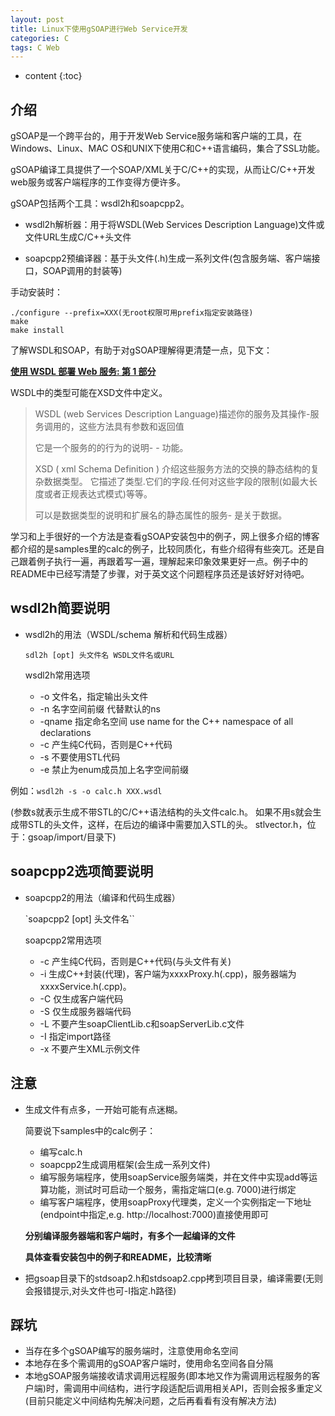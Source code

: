 ```yaml
---
layout: post
title: Linux下使用gSOAP进行Web Service开发
categories: C
tags: C Web
---
```


* content
{:toc}

## 介绍

gSOAP是一个跨平台的，用于开发Web Service服务端和客户端的工具，在Windows、Linux、MAC OS和UNIX下使用C和C++语言编码，集合了SSL功能。

gSOAP编译工具提供了一个SOAP/XML关于C/C++的实现，从而让C/C++开发web服务或客户端程序的工作变得方便许多。

gSOAP包括两个工具：wsdl2h和soapcpp2。

  * wsdl2h解析器：用于将WSDL(Web Services Description Language)文件或文件URL生成C/C++头文件

  * soapcpp2预编译器：基于头文件(.h)生成一系列文件(包含服务端、客户端接口，SOAP调用的封装等)



手动安装时：

```
./configure --prefix=XXX(无root权限可用prefix指定安装路径)
make
make install
```

了解WSDL和SOAP，有助于对gSOAP理解得更清楚一点，见下文：

**[使用 WSDL 部署 Web 服务: 第 1 部分](https://www.ibm.com/developerworks/cn/webservices/ws-intwsdl/part1/)**

WSDL中的类型可能在XSD文件中定义。

>WSDL (web Services Description Language)描述你的服务及其操作-服务调用的，这些方法具有参数和返回值
>
>它是一个服务的的行为的说明- - 功能。
>
>XSD ( xml Schema Definition ) 介绍这些服务方法的交换的静态结构的复杂数据类型。 它描述了类型.它们的字段.任何对这些字段的限制(如最大长度或者正规表达式模式)等等。
>
>可以是数据类型的说明和扩展名的静态属性的服务- 是关于数据。

学习和上手很好的一个方法是查看gSOAP安装包中的例子，网上很多介绍的博客都介绍的是samples里的calc的例子，比较同质化，有些介绍得有些突兀。还是自己跟着例子执行一遍，再跟着写一遍，理解起来印象效果更好一点。例子中的README中已经写清楚了步骤，对于英文这个问题程序员还是该好好对待吧。

## wsdl2h简要说明

* wsdl2h的用法（WSDL/schema 解析和代码生成器）

  `sdl2h [opt] 头文件名 WSDL文件名或URL`

  wsdl2h常用选项

  * -o 文件名，指定输出头文件
  * -n 名字空间前缀 代替默认的ns
  * -qname 指定命名空间 use name for the C++ namespace of all declarations
  * -c 产生纯C代码，否则是C++代码
  * -s 不要使用STL代码
  * -e 禁止为enum成员加上名字空间前缀

例如：`wsdl2h -s -o calc.h XXX.wsdl`

(参数s就表示生成不带STL的C/C++语法结构的头文件calc.h。
如果不用s就会生成带STL的头文件，这样，在后边的编译中需要加入STL的头。
stlvector.h，位于：gsoap/import/目录下)

## soapcpp2选项简要说明

* soapcpp2的用法（编译和代码生成器）

  `soapcpp2 [opt] 头文件名``

  soapcpp2常用选项

  * -c 产生纯C代码，否则是C++代码(与头文件有关)
  * -i 生成C++封装(代理)，客户端为xxxxProxy.h(.cpp)，服务器端为xxxxService.h(.cpp)。
  * -C 仅生成客户端代码
  * -S 仅生成服务器端代码
  * -L 不要产生soapClientLib.c和soapServerLib.c文件
  * -I 指定import路径
  * -x 不要产生XML示例文件

## 注意

  * 生成文件有点多，一开始可能有点迷糊。

    简要说下samples中的calc例子：

    * 编写calc.h
    * soapcpp2生成调用框架(会生成一系列文件)
    * 编写服务端程序，使用soapService服务端类，并在文件中实现add等运算功能，测试时可启动一个服务，需指定端口(e.g. 7000)进行绑定
    * 编写客户端程序，使用soapProxy代理类，定义一个实例指定一下地址(endpoint中指定,e.g. http://localhost:7000)直接使用即可

    **分别编译服务器端和客户端时，有多个一起编译的文件**

    **具体查看安装包中的例子和README，比较清晰**

  * 把gsoap目录下的stdsoap2.h和stdsoap2.cpp拷到项目目录，编译需要(无则会报错提示,对头文件也可-I指定.h路径)

## 踩坑

  * 当存在多个gSOAP编写的服务端时，注意使用命名空间
  * 本地存在多个需调用的gSOAP客户端时，使用命名空间各自分隔
  * 本地gSOAP服务端接收请求调用远程服务(即本地又作为需调用远程服务的客户端)时，需调用中间结构，进行字段适配后调用相关API，否则会报多重定义(目前只能定义中间结构先解决问题，之后再看看有没有解决方法)
